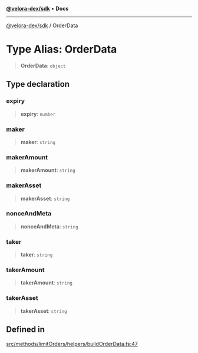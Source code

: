[**@velora-dex/sdk**](../README.md) • **Docs**

***

[@velora-dex/sdk](../globals.md) / OrderData

# Type Alias: OrderData

> **OrderData**: `object`

## Type declaration

### expiry

> **expiry**: `number`

### maker

> **maker**: `string`

### makerAmount

> **makerAmount**: `string`

### makerAsset

> **makerAsset**: `string`

### nonceAndMeta

> **nonceAndMeta**: `string`

### taker

> **taker**: `string`

### takerAmount

> **takerAmount**: `string`

### takerAsset

> **takerAsset**: `string`

## Defined in

[src/methods/limitOrders/helpers/buildOrderData.ts:47](https://github.com/VeloraDEX/sdk/blob/feat/extend_delta_orders_filtering/src/methods/limitOrders/helpers/buildOrderData.ts#L47)
